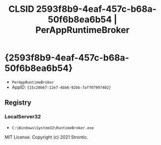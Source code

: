 ﻿---
title: "CLSID 2593f8b9-4eaf-457c-b68a-50f6b8ea6b54 | PerAppRuntimeBroker"
excerpt: What is COM-Object CLSID 2593f8b9-4eaf-457c-b68a-50f6b8ea6b54?
---

# {2593f8b9-4eaf-457c-b68a-50f6b8ea6b54}

* `PerAppRuntimeBroker`
* AppID: `{15c20b67-12e7-4bb6-92bb-7aff07997402}`

## Registry


### LocalServer32

* `C:\Windows\System32\RuntimeBroker.exe`

MIT License. Copyright (c) 2021 Strontic.



